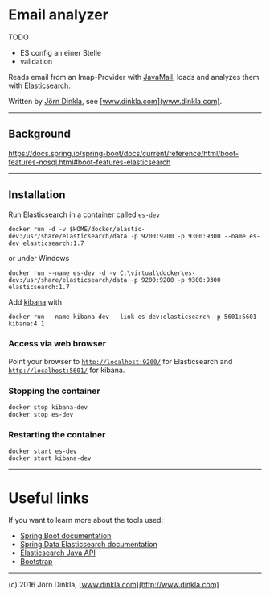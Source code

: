 
# Email analyzer

TODO

* ES config an einer Stelle
* validation


Reads email from an Imap-Provider with [JavaMail](https://java.net/projects/javamail/pages/Home), loads
and analyzes them with [Elasticsearch](https://www.elastic.co/products/elasticsearch).

Written by [Jörn Dinkla](www.dinkla.com), see [www.dinkla.com](www.dinkla.com).

----
## Background


https://docs.spring.io/spring-boot/docs/current/reference/html/boot-features-nosql.html#boot-features-elasticsearch

----

## Installation

Run Elasticsearch in a container called `es-dev`

```
docker run -d -v $HOME/docker/elastic-dev:/usr/share/elasticsearch/data -p 9200:9200 -p 9300:9300 --name es-dev elasticsearch:1.7
```

or under Windows

```
docker run --name es-dev -d -v C:\virtual\docker\es-dev:/usr/share/elasticsearch/data -p 9200:9200 -p 9300:9300 elasticsearch:1.7
```

Add [kibana](https://www.elastic.co/products/kibana) with

```
docker run --name kibana-dev --link es-dev:elasticsearch -p 5601:5601 kibana:4.1
```

### Access via web browser

Point your browser to [`http://localhost:9200/`](http://localhost:9200/) for Elasticsearch
and [`http://localhost:5601/`](http://localhost:5601/) for kibana.

### Stopping the container

```
docker stop kibana-dev
docker stop es-dev
```

### Restarting the container

```
docker start es-dev
docker start kibana-dev
```

----

# Useful links

If you want to learn more about the tools used:

* [Spring Boot documentation](x)
* [Spring Data Elasticsearch documentation](http://docs.spring.io/spring-data/elasticsearch/docs/current/reference/html/)
* [Elasticsearch Java API](https://www.elastic.co/guide/en/elasticsearch/client/java-api/current/index.html)
* [Bootstrap](http://getbootstrap.com/getting-started/)

---
(c) 2016 Jörn Dinkla, [www.dinkla.com](http://www.dinkla.com)





